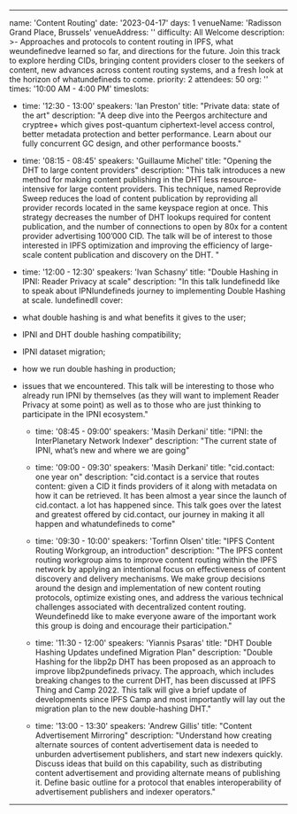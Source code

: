 ---

name: 'Content Routing'
date: '2023-04-17'
days: 1
venueName: 'Radisson Grand Place, Brussels'
venueAddress: ''
difficulty: All Welcome
description: >-
  Approaches and protocols to content routing in IPFS, what weundefinedve learned so far, and directions for the future. Join this track to explore herding CIDs, bringing content providers closer to the seekers of content, new advances across content routing systems, and a fresh look at the horizon of whatundefineds to come.
priority: 2
attendees: 50
org: ''
times: '10:00 AM - 4:00 PM'
timeslots:

  - time: '12:30 - 13:00'
    speakers: 'Ian Preston'
    title: "Private data: state of the art"
    description: "A deep dive into the Peergos architecture and cryptree+ which gives post-quantum ciphertext-level access control, better metadata protection and better performance. Learn about our fully concurrent GC design, and other performance boosts."

  - time: '08:15 - 08:45'
    speakers: 'Guillaume Michel'
    title: "Opening the DHT to large content providers"
    description: "This talk introduces a new method for making content publishing in the DHT less resource-intensive for large content providers. This technique, named Reprovide Sweep reduces the load of content publication by reproviding all provider records located in the same keyspace region at once. This strategy decreases the number of DHT lookups required for content publication, and the number of connections to open by 80x for a content provider advertising 100’000 CID. The talk will be of interest to those interested in IPFS optimization and improving the efficiency of large-scale content publication and discovery on the DHT. "

  - time: '12:00 - 12:30'
    speakers: 'Ivan Schasny'
    title: "Double Hashing in IPNI: Reader Privacy at scale"
    description: "In this talk Iundefinedd like to speak about IPNIundefineds journey to implementing Double Hashing at scale. Iundefinedll cover:
* what double hashing is and what benefits it gives to the user;
* IPNI and DHT double hashing compatibility;
* IPNI dataset migration;
* how we run double hashing in production;
* issues that we encountered.
This talk will be interesting to those who already run IPNI by themselves (as they will want to implement Reader Privacy at some point) as well as to those who are just thinking to participate in the IPNI ecosystem."

  - time: '08:45 - 09:00'
    speakers: 'Masih Derkani'
    title: "IPNI: the InterPlanetary Network Indexer"
    description: "The current state of IPNI, what’s new and where we are going"

  - time: '09:00 - 09:30'
    speakers: 'Masih Derkani'
    title: "cid.contact: one year on"
    description: "cid.contact is a service that routes content: given a CID it finds providers of it along with metadata on how it can be retrieved. It has been almost a year since the launch of cid.contact. a lot has happened since. This talk goes over the latest and greatest offered by cid.contact, our journey in making it all happen and whatundefineds to come"

  - time: '09:30 - 10:00'
    speakers: 'Torfinn Olsen'
    title: "IPFS Content Routing Workgroup, an introduction"
    description: "The IPFS content routing workgroup aims to improve content routing within the IPFS network by applying an intentional focus on effectiveness of content discovery and delivery mechanisms. We make group decisions around the design and implementation of new content routing protocols, optimize existing ones, and address the various technical challenges associated with decentralized content routing. Weundefinedd like to make everyone aware of the important work this group is doing and encourage their participation."

  - time: '11:30 - 12:00'
    speakers: 'Yiannis Psaras'
    title: "DHT Double Hashing Updates undefined Migration Plan"
    description: "Double Hashing for the libp2p DHT has been proposed as an approach to improve libp2pundefineds privacy. The approach, which includes breaking changes to the current DHT, has been discussed at IPFS Thing and Camp 2022. This talk will give a brief update of developments since IPFS Camp and most importantly will lay out the migration plan to the new double-hashing DHT."

  - time: '13:00 - 13:30'
    speakers: 'Andrew Gillis'
    title: "Content Advertisement Mirroring"
    description: "Understand how creating alternate sources of content advertisement data is needed to unburden advertisement publishers, and start new indexers quickly.
Discuss ideas that build on this capability, such as distributing content advertisement and providing alternate means of publishing it. Define basic outline for a protocol that enables interoperability of advertisement publishers and indexer operators."

---